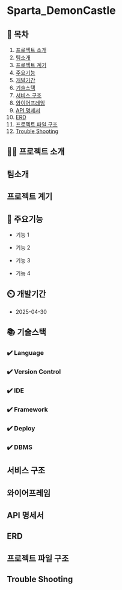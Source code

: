 ﻿# Sparta_DemonCastle

## 📖 목차
1. [프로젝트 소개](#프로젝트-소개)
2. [팀소개](#팀소개)
3. [프로젝트 계기](#프로젝트-계기)
4. [주요기능](#주요기능)
5. [개발기간](#개발기간)
6. [기술스택](#기술스택)
7. [서비스 구조](#서비스-구조)
8. [와이어프레임](#와이어프레임)
9. [API 명세서](#API-명세서)
10. [ERD](#ERD)
11. [프로젝트 파일 구조](#프로젝트-파일-구조)
12. [Trouble Shooting](#trouble-shooting)
    
## 👨‍🏫 프로젝트 소개


## 팀소개


## 프로젝트 계기


## 💜 주요기능

- 기능 1

- 기능 2

- 기능 3

- 기능 4


## ⏲️ 개발기간
- 2025-04-30

## 📚️ 기술스택

### ✔️ Language


### ✔️ Version Control

### ✔️ IDE

### ✔️ Framework

### ✔️ Deploy


### ✔️  DBMS

## 서비스 구조



## 와이어프레임



## API 명세서


## ERD


## 프로젝트 파일 구조




## Trouble Shooting
